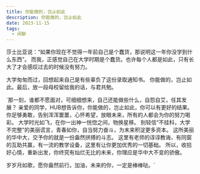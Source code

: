 ```yaml
---
title: 你能做的，岂止如此
description: 你能做的，岂止如此
date: 2023-11-15
tags:
  - 闲聊
---
```


莎士比亚说：“如果你现在不觉得一年前自己是个蠢货，那说明这一年你没学到什么东西”。
而我，正感觉自己在大学时期是个蠢货。也许每个人都是如此，只有长大了才会感叹过去的时候没有努力。

大学匆匆而过，回想起来自己是有些辜负了这份录取通知书。
你能做的，岂止如此。最后，放一段母校留给我的话，与君共勉。

`那一刻，谁都不愿面对，可细细想来，自己还能做些什么，自怨自艾，任其发展？
亲爱的同学，HUB想告诉你，你能做的，岂止如此，你可以有更好的结果。
你足够勇敢，告别浑浑噩噩，心怀希望，放眼未来，所有的人都会为你的努力喝彩。
大学时光如飞，在你一出神一恍惚之间，物换星移。 
别轻信“不挂科，大学不完整”的美丽谎言，青春如你，自当努力奋斗，为末来积淀更多资本。
这所美丽的华中大，交予你的就是一份盎然拼搏的斗志。
这里有老师的谆谆教诲，有同窗的互助共赢，有一流的教学设备，这里有让你更加优秀的一切基础。
所以，收拾好心情，重新出发，你终究有灿烂无比的未来，你理应是华中大不变的骄傲。

岁岁月如歌，愿你盎然前行。加油，未来的你，一定是棒棒哒。`

